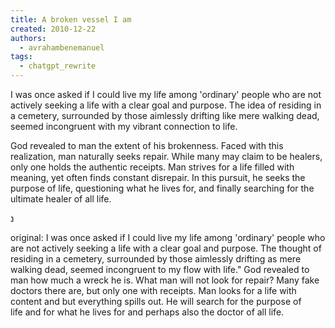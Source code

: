 ```yaml
---
title: A broken vessel I am
created: 2010-12-22
authors:
  - avrahambenemanuel
tags:
  - chatgpt_rewrite
---
```


I was once asked if I could live my life among 'ordinary' people who are not actively seeking a life with a clear goal and purpose. The idea of residing in a cemetery, surrounded by those aimlessly drifting like mere walking dead, seemed incongruent with my vibrant connection to life.

God revealed to man the extent of his brokenness. Faced with this realization, man naturally seeks repair. While many may claim to be healers, only one holds the authentic receipts. Man strives for a life filled with meaning, yet often finds constant disrepair. In this pursuit, he seeks the purpose of life, questioning what he lives for, and finally searching for the ultimate healer of all life.

נ

original:
I was once asked if I could live my life among 'ordinary' people who are not actively seeking a life with a clear goal and purpose. The thought of residing in a cemetery, surrounded by those aimlessly drifting as mere walking dead, seemed incongruent to my flow with life."
God revealed to man how much a wreck he is. What man will not look for repair? Many fake doctors there are, but only one with receipts. Man looks for a life with content and but everything spills out. He will search for the purpose of life and for what he lives for and perhaps also the doctor of all life. 
